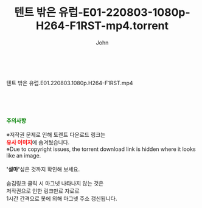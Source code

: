 ﻿---
layout: post
title:  "텐트 밖은 유럽-E01-220803-1080p-H264-F1RST-mp4.torrent"
author: John
categories: [ 방송/음악 ]
tags: [  ]
image:  
description: "텐트 밖은 유럽-E01-220803-1080p-H264-F1RST-mp4 torrent 정보 공유"
toc: true
toc_sticky: true
---

<br>
<div class="view-img">
<a class="view_image" href="https://torrentmobile59.com/bbs/view_image.php?fn=%2Fdata%2Ffile%2Fmusic%2F3735182707_RY3BcSHs_f9466c9af39b870c52cb865fdcc6f25de051537f.jpg" target="_blank"><img alt="" class="img-tag" content="https://torrentmobile59.com/data/file/music/3735182707_RY3BcSHs_f9466c9af39b870c52cb865fdcc6f25de051537f.jpg" itemprop="image" src="https://torrentmobile59.com/data/file/music/thumb-3735182707_RY3BcSHs_f9466c9af39b870c52cb865fdcc6f25de051537f_835x2212.jpg"/></a></div><div class="view-content" itemprop="description">
<p>텐트 밖은 유럽.E01.220803.1080p.H264-F1RST.mp4<br/></p> </div>
    
<br><br><br>
<p data-ke-size="size16"><b><span style="color: green;">주의사항</span></b><br /><br />※저작권 문제로 인해 토렌트 다운로드 링크는<br /><b><span style="color: red;">유사 이미지</span></b>에 숨겨뒀습니다.<br />※Due to copyright issues, the torrent download link is hidden where it looks like an image.<br /><br /><b>'설마'</b>싶은 것까지 확인해 보세요.<br /><br />숨김링크 클릭 시 마그넷 나타나지 않는 것은<br />저작권으로 인한 링크만료 자료로<br />1시간 간격으로 봇에 의해 마그넷 주소 갱신됩니다.</p>
